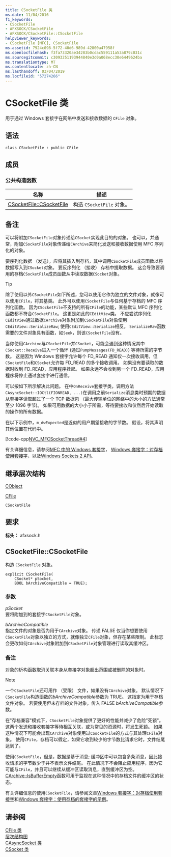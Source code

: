 ```yaml
---
title: CSocketFile 类
ms.date: 11/04/2016
f1_keywords:
- CSocketFile
- AFXSOCK/CSocketFile
- AFXSOCK/CSocketFile::CSocketFile
helpviewer_keywords:
- CSocketFile [MFC], CSocketFile
ms.assetid: 7924c098-5f72-40d6-989d-42800a47958f
ms.openlocfilehash: f3fa73320ae34283b0cdac559111a53a879c031c
ms.sourcegitcommit: c3093251193944840e3d0a068ecc30e6449624ba
ms.translationtype: MT
ms.contentlocale: zh-CN
ms.lasthandoff: 03/04/2019
ms.locfileid: "57274266"
---
```

# <a name="csocketfile-class"></a>CSocketFile 类

用于通过 Windows 套接字在网络中发送和接收数据的 `CFile` 对象。

## <a name="syntax"></a>语法

```
class CSocketFile : public CFile
```

## <a name="members"></a>成员

### <a name="public-constructors"></a>公共构造函数

|名称|描述|
|----------|-----------------|
|[CSocketFile::CSocketFile](#csocketfile)|构造 `CSocketFile` 对象。|

## <a name="remarks"></a>备注

可以将附加`CSocketFile`对象传递给`CSocket`实现此目的的对象。 也可以，并通常，附加`CSocketFile`对象传递给`CArchive`来简化发送和接收数据使用 MFC 序列化的对象。

要序列化数据 （发送），应将其插入到存档，其中调用`CSocketFile`成员函数以将数据写入到`CSocket`对象。 要反序列化 （接收） 存档中提取数据。 这会导致要调用的存档`CSocketFile`成员函数从中读取数据`CSocket`对象。

> [!TIP]
>  除了使用以外`CSocketFile`如下所述，您可以使用它作为独立的文件对象，就像可以使用`CFile`，将其基类。 此外可以使用`CSocketFile`与任何基于存档的 MFC 序列化函数。 因为`CSocketFile`不支持的所有`CFile`的功能，某些默认 MFC 序列化函数都不符合`CSocketFile`。 这更是如此的`CEditView`类。 不应尝试序列化`CEditView`通过数据`CArchive`对象附加到`CSocketFile`对象使用`CEditView::SerializeRaw`; 使用`CEditView::Serialize`相反。 `SerializeRaw`函数需要的文件对象具有函数，如`Seek`，则该`CSocketFile`没有。

当你使用`CArchive`与`CSocketFile`并`CSocket`，可能会遇到这种情况其中`CSocket::Receive`进入一个循环 (通过`PumpMessages(FD_READ)`) 等待所需的字节数。 这是因为 Windows 套接字允许每个 FD_READ 通知仅一次接收调用，但`CSocketFile`和`CSocket`允许每 FD_READ 的多个接收调用。 如果没有要读取的数据时收到 FD_READ，应用程序挂起。 如果永远不会收到另一个 FD_READ，应用程序将停止通过套接字进行通信。

可以按如下所示解决此问题。 在中`OnReceive`套接字类，调用方法`CAsyncSocket::IOCtl(FIONREAD, ...)`在调用之前`Serialize`消息类时预期的数据从套接字读取超过了一个 TCP 数据包 （最大传输单位的网络中的大小的方法通常至少 1096 字节)。 如果可用数据的大小小于所需，等待要接收和仅然后开始读取的操作的所有数据。

在以下示例中，`m_dwExpected`是近似的用户期望接收的字节数。 假设，将其声明其他位置在代码中。

[!code-cpp[NVC_MFCSocketThread#4](../../mfc/reference/codesnippet/cpp/csocketfile-class_1.cpp)]

有关详细信息，请参阅[MFC 中的 Windows 套接字](../../mfc/windows-sockets-in-mfc.md)， [Windows 套接字：对存档使用套接字](../../mfc/windows-sockets-using-sockets-with-archives.md)，以及[Windows Sockets 2 API](/windows/desktop/WinSock/windows-sockets-start-page-2)。

## <a name="inheritance-hierarchy"></a>继承层次结构

[CObject](../../mfc/reference/cobject-class.md)

[CFile](../../mfc/reference/cfile-class.md)

`CSocketFile`

## <a name="requirements"></a>要求

**标头：** afxsock.h

##  <a name="csocketfile"></a>  CSocketFile::CSocketFile

构造 `CSocketFile` 对象。

```
explicit CSocketFile(
    CSocket* pSocket,
    BOOL bArchiveCompatible = TRUE);
```

### <a name="parameters"></a>参数

*pSocket*<br/>
要将附加到的套接字`CSocketFile`对象。

*bArchiveCompatible*<br/>
指定文件的对象是否为用于`CArchive`对象。 传递 FALSE 仅当你想要使用`CSocketFile`对象以独立的方式，就像独立`CFile`对象，但存在某些限制。 此标志会更改如何`CArchive`对象附加到`CSocketFile`对象管理进行读取其缓冲区。

### <a name="remarks"></a>备注

对象的析构函数取消关联本身从套接字对象超出范围或被删除的对象时。

> [!NOTE]
>  一个`CSocketFile`还可用作 （受限） 文件，如果没有`CArchive`对象。 默认情况下`CSocketFile`构造函数的*bArchiveCompatible*参数为 TRUE。 这指定为用于存档文件对象。 若要使用但未存档的文件对象，传入 FALSE *bArchiveCompatible*参数。

在"存档兼容"模式下，`CSocketFile`对象提供了更好的性能并减少了危险"死锁"。 这两个发送和接收套接字等待相互关联，或为常见的资源时，将发生死锁。 如果这种情况下可能会出现`CArchive`对象使用过`CSocketFile`的方式与其处理`CFile`对象。 使用`CFile`，存档可以假定，如果它收到较少的字节数比请求它时，文件结尾达到了。

使用`CSocketFile`，但是，数据是基于消息; 缓冲区中可以包含多条消息，因此接收请求的字节数少于并不表示文件结尾。 在此情况下不会阻止应用程序，因为它可能与`CFile`，并且可以继续从缓冲区读取消息，直到缓冲区为空。 [CArchive::IsBufferEmpty](../../mfc/reference/carchive-class.md#isbufferempty)函数可用于监视在这种情况中的存档文件的缓冲区的状态。

有关详细信息的使用`CSocketFile`，请参阅文章[Windows 套接字：对存档使用套接字](../../mfc/windows-sockets-using-sockets-with-archives.md)和[Windows 套接字：使用存档的套接字的示例](../../mfc/windows-sockets-example-of-sockets-using-archives.md)。

## <a name="see-also"></a>请参阅

[CFile 类](../../mfc/reference/cfile-class.md)<br/>
[层次结构图](../../mfc/hierarchy-chart.md)<br/>
[CAsyncSocket 类](../../mfc/reference/casyncsocket-class.md)<br/>
[CSocket 类](../../mfc/reference/csocket-class.md)
